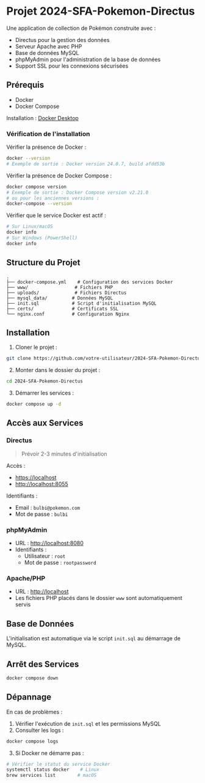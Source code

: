 # Projet 2024-SFA-Pokemon-Directus

Une application de collection de Pokémon construite avec :
- Directus pour la gestion des données
- Serveur Apache avec PHP
- Base de données MySQL
- phpMyAdmin pour l'administration de la base de données
- Support SSL pour les connexions sécurisées

## Prérequis

- Docker
- Docker Compose

Installation : [Docker Desktop](https://www.docker.com/products/docker-desktop/)

### Vérification de l'installation

Vérifier la présence de Docker :
```bash
docker --version
# Exemple de sortie : Docker version 24.0.7, build afdd53b
```

Vérifier la présence de Docker Compose :
```bash
docker compose version
# Exemple de sortie : Docker Compose version v2.21.0
# ou pour les anciennes versions :
docker-compose --version
```

Vérifier que le service Docker est actif :
```bash
# Sur Linux/macOS
docker info
# Sur Windows (PowerShell)
docker info
```

## Structure du Projet

```
.
├── docker-compose.yml    # Configuration des services Docker
├── www/                 # Fichiers PHP
├── uploads/             # Fichiers Directus
├── mysql_data/         # Données MySQL
├── init.sql            # Script d'initialisation MySQL
├── certs/              # Certificats SSL
└── nginx.conf          # Configuration Nginx
```

## Installation

1. Cloner le projet :
```bash
git clone https://github.com/votre-utilisateur/2024-SFA-Pokemon-Directus.git
```

2. Monter dans le dossier du projet :
```bash
cd 2024-SFA-Pokemon-Directus
```

3. Démarrer les services :
```bash
docker compose up -d
```

## Accès aux Services

### Directus
> Prévoir 2-3 minutes d'initialisation

Accès :
- [https://localhost](https://localhost)
- [http://localhost:8055](http://localhost:8055)

Identifiants :
- Email : `bulbi@pokemon.com`
- Mot de passe : `bulbi`

### phpMyAdmin
- URL : [http://localhost:8080](http://localhost:8080)
- Identifiants :
    - Utilisateur : `root`
    - Mot de passe : `rootpassword`

### Apache/PHP
- URL : [http://localhost](http://localhost)
- Les fichiers PHP placés dans le dossier `www` sont automatiquement servis

## Base de Données
L'initialisation est automatique via le script `init.sql` au démarrage de MySQL.

## Arrêt des Services
```bash
docker compose down
```

## Dépannage

En cas de problèmes :

1. Vérifier l'exécution de `init.sql` et les permissions MySQL
2. Consulter les logs :
```bash
docker compose logs
```

3. Si Docker ne démarre pas :
```bash
# Vérifier le statut du service Docker
systemctl status docker    # Linux
brew services list        # macOS
```
